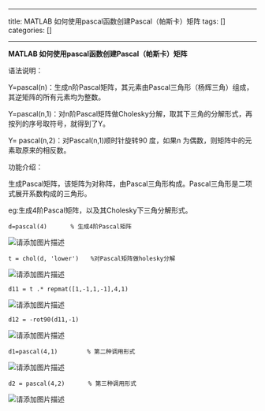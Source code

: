 
--- 
title:  MATLAB 如何使用pascal函数创建Pascal（帕斯卡）矩阵 
tags: []
categories: [] 

---
****MATLAB 如何使用pascal函数创建Pascal（帕斯卡）矩阵****

语法说明：

Y=pascal(n)：生成n阶Pascal矩阵，其元素由Pascal三角形（杨辉三角）组成，其逆矩阵的所有元素均为整数。

Y=pascal(n,1)：对n阶Pascal矩阵做Cholesky分解，取其下三角的分解形式，再按列的序号取符号，就得到了Y。

Y= pascal(n,2)：对Pascal(n,1)顺时针旋转90 度，如果n 为偶数，则矩阵中的元素取原来的相反数。

功能介绍：

生成Pascal矩阵，该矩阵为对称阵，由Pascal三角形构成。Pascal三角形是二项式展开系数构成的三角形。

eg:生成4阶Pascal矩阵，以及其Cholesky下三角分解形式。

```
d=pascal(4)　　　　% 生成4阶Pascal矩阵

```

<img src="https://img-blog.csdnimg.cn/b35817fe25b8428faa71e2a7375ae248.png?x-oss-process=image/watermark,type_d3F5LXplbmhlaQ,shadow_50,text_Q1NETiBAamVmZiBvbmU=,size_12,color_FFFFFF,t_70,g_se,x_16" alt="请添加图片描述">

```
t = chol(d, 'lower')　　%对Pascal矩阵做holesky分解

```

<img src="https://img-blog.csdnimg.cn/3b1ceb467f7443e2aa4ebfe0678dac28.png?x-oss-process=image/watermark,type_d3F5LXplbmhlaQ,shadow_50,text_Q1NETiBAamVmZiBvbmU=,size_11,color_FFFFFF,t_70,g_se,x_16" alt="请添加图片描述">

```
d11 = t .* repmat([1,-1,1,-1],4,1)

```

<img src="https://img-blog.csdnimg.cn/a44e257118244131a951a4a3065f8a3e.png?x-oss-process=image/watermark,type_d3F5LXplbmhlaQ,shadow_50,text_Q1NETiBAamVmZiBvbmU=,size_14,color_FFFFFF,t_70,g_se,x_16" alt="请添加图片描述">

```
d12 = -rot90(d11,-1)

```

<img src="https://img-blog.csdnimg.cn/a35c990d03d043828591427fd210ca8e.png?x-oss-process=image/watermark,type_d3F5LXplbmhlaQ,shadow_50,text_Q1NETiBAamVmZiBvbmU=,size_14,color_FFFFFF,t_70,g_se,x_16" alt="请添加图片描述">

```
d1=pascal(4,1)　　　　　% 第二种调用形式

```

<img src="https://img-blog.csdnimg.cn/096c478d350a4121878beb75ee2baee8.png?x-oss-process=image/watermark,type_d3F5LXplbmhlaQ,shadow_50,text_Q1NETiBAamVmZiBvbmU=,size_16,color_FFFFFF,t_70,g_se,x_16" alt="请添加图片描述">

```
d2 = pascal(4,2)　　　　% 第三种调用形式

```

<img src="https://img-blog.csdnimg.cn/2b7f90d0492d4cb4831d777a1f2d3b94.png?x-oss-process=image/watermark,type_d3F5LXplbmhlaQ,shadow_50,text_Q1NETiBAamVmZiBvbmU=,size_18,color_FFFFFF,t_70,g_se,x_16" alt="请添加图片描述">
